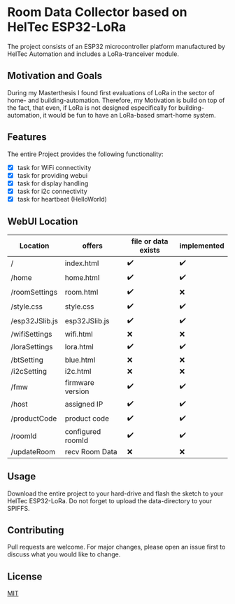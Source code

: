 # Room Data Collector based on HelTec ESP32-LoRa

The project consists of an ESP32 microcontroller platform manufactured by HelTec Automation
and includes a LoRa-tranceiver module.

## Motivation and Goals

During my Masterthesis I found first evaluations of LoRa in the sector of home- and building-automation.
Therefore, my Motivation is build on top of the fact, that even, if LoRa is not designed especifically for 
building-automation, it would be fun to have an LoRa-based smart-home system.

## Features
The entire Project provides the following functionality:
- [x] task for WiFi connectivity 
- [x] task for providing webui
- [x] task for display handling
- [x] task for i2c connectivity
- [x] task for heartbeat (HelloWorld)

## WebUI Location

| Location 		| offers     		| file or data exists | implemented 			|
| ------------- | ----------------- | ------------------- | ----------------------- |
| /        		| index.html 		| :heavy_check_mark:  | :heavy_check_mark:		|
| /home    		| home.html  		| :heavy_check_mark:  | :heavy_check_mark:		|
| /roomSettings | room.html  		| :heavy_check_mark:  | :x:						|
| /style.css    | style.css  		| :heavy_check_mark:  | :heavy_check_mark:		|
| /esp32JSlib.js| esp32JSlib.js 	| :heavy_check_mark:  | :heavy_check_mark:		|
| /wifiSettings | wifi.html  		| :x:	 	   		  | :x:						|
| /loraSettings | lora.html  		| :heavy_check_mark:  | :heavy_check_mark:		|
| /btSetting    | blue.html  		| :x:		   		  | :x:						|
| /i2cSetting   | i2c.html   		| :x:		   		  | :x:						|
| /fmw			| firmware version 	| :heavy_check_mark:  | :heavy_check_mark:		|
| /host			| assigned IP		| :heavy_check_mark:  | :heavy_check_mark:		|
| /productCode  | product code		| :heavy_check_mark:  | :heavy_check_mark:		|
| /roomId 		| configured roomId	| :heavy_check_mark:  | :heavy_check_mark:		|
| /updateRoom	| recv Room Data	| :x:  				  | :x:						|


## Usage
Download the entire project to your hard-drive and flash the sketch to your HelTec ESP32-LoRa.
Do not forget to upload the data-directory to your SPIFFS.

## Contributing
Pull requests are welcome. For major changes, please open an issue first to discuss what you would like to change.

## License
[MIT](https://github.com/danboe90/ESP32RoomData/blob/master/LICENSE)
